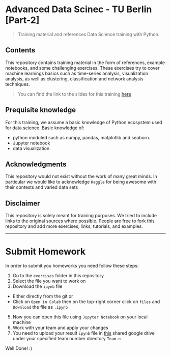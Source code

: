 # Advanced Data Scinec - TU Berlin [Part-2]

> Training material and references Data Science training with Python.

## Contents
This repository contains training material in the form of references, example notebooks, and some challenging exercises. These exercises try to cover machine learnings basics such as time-series analysis, visualization analysis, as well as clustering, classification and network analysis techniques.

> You can find the link to the slides for this training [here](https://docs.google.com/presentation/d/1p08TNA3hQjS7HNIYQbgSrH8zMR4H6F4QFxRpbuo5nNU/edit?usp=sharing)

## Prequisite knowledge
For this training, we assume a basic knowledge of Python ecosystem used for data science. Basic knowledge of:
- python moduled such as numpy, pandas, matplotlib and seaborn. 
- Jupyter notebook
- data visualization

## Acknowledgments
This repository would not exist without the work of many great minds. In particular we would like to acknowledge `Kaggle` for being awesome with their contests and varied data sets

## Disclaimer
This repository is solely meant for training purposes. We tried to include links to the original sources where possible. People are free to fork this repository and add more exercises, links, tutorials, and examples.

---
# Submit Homework
In order to submit you homeworks you need follow these steps:
1) Go to the `exercises` folder in this repository
2) Select the file you want to work on
3) Download the `ipynb` file 
 - Either directly from the git or
 - Click on `Open in Colab` then on the top-right corner click on `files` and `Download` the file as `.ipynb`
5) Now you can open this file using `Jupyter Notebook` on your local machine
6) Work with your team and apply your changes 
7) You need to upload your result `ipynb` file in [this](https://drive.google.com/drive/folders/1lSmOQNKu1nvlMP5GBHa22CujZPT5bLyu?usp=sharing) shared google drive under your specified team number directory `Team-n`

Well Done! :)
 
